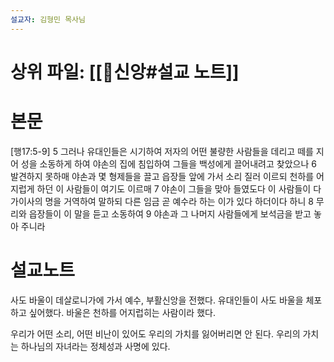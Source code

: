 ```yaml
---
설교자: 김형민 목사님
---
```

# 상위 파일: [[🧭신앙#설교 노트]]

# 본문
[행17:5-9]
5 그러나 유대인들은 시기하여 저자의 어떤 불량한 사람들을 데리고 떼를 지어 성을 소동하게 하여 야손의 집에 침입하여 그들을 백성에게 끌어내려고 찾았으나
6 발견하지 못하매 야손과 몇 형제들을 끌고 읍장들 앞에 가서 소리 질러 이르되 천하를 어지럽게 하던 이 사람들이 여기도 이르매
7 야손이 그들을 맞아 들였도다 이 사람들이 다 가이사의 명을 거역하여 말하되 다른 임금 곧 예수라 하는 이가 있다 하더이다 하니
8 무리와 읍장들이 이 말을 듣고 소동하여
9 야손과 그 나머지 사람들에게 보석금을 받고 놓아 주니라

# 설교노트
사도 바울이 데살로니가에 가서 예수, 부활신앙을 전했다.
유대인들이 사도 바울을 체포하고 싶어했다.
바울은 천하를 어지럽히는 사람이라 했다.

우리가 어떤 소리, 어떤 비난이 있어도 우리의 가치를 잃어버리면 안 된다.
우리의 가치는 하나님의 자녀라는 정체성과 사명에 있다.

